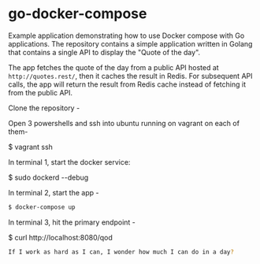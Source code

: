 # go-docker-compose

Example application demonstrating how to use Docker compose with Go applications. The repository contains a simple application written in Golang that contains a single API to display the "Quote of the day".

The app fetches the quote of the day from a public API hosted at `http://quotes.rest/`, then it caches the result in Redis. For subsequent API calls, the app will return the result from Redis cache instead of fetching it from the public API.

Clone the repository -

Open 3 powershells and ssh into ubuntu running on vagrant on each of them-

$ vagrant ssh 

In terminal 1, start the docker service: 

$ sudo dockerd --debug

In terminal 2, start the app -
```bash
$ docker-compose up
```
In terminal 3, hit the primary endpoint -

$ curl http://localhost:8080/qod
```bash
If I work as hard as I can, I wonder how much I can do in a day?
```
